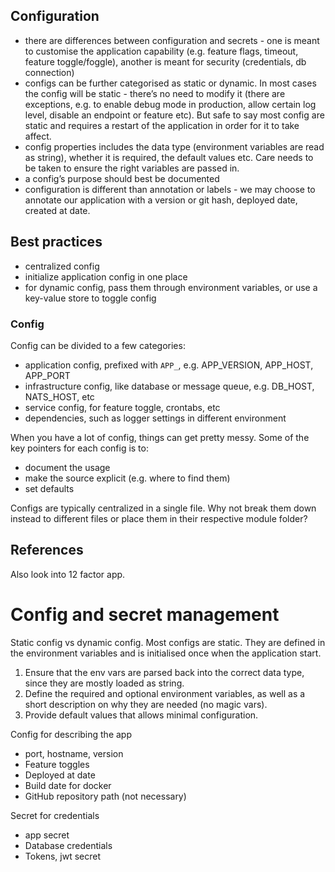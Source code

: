 
## Configuration

- there are differences between configuration and secrets - one is meant to customise the application capability (e.g. feature flags, timeout, feature toggle/foggle), another is meant for security (credentials, db connection) 
- configs can be further categorised as static or dynamic. In most cases the config will be static - there’s no need to modify it (there are exceptions, e.g. to enable debug mode in production, allow certain log level, disable an endpoint or feature etc). But safe to say most config are static and requires a restart of the application in order for it to take affect.
- config properties includes the data type (environment variables are read as string), whether it is required, the default values etc. Care needs to be taken to ensure the right variables are passed in.
- a config’s purpose should best be documented
- configuration is different than annotation or labels - we may choose to annotate our application with a version or git hash, deployed date, created at date.

## Best practices

- centralized config
- initialize application config in one place
- for dynamic config, pass them through environment variables, or use a key-value store to toggle config


### Config

Config can be divided to a few categories:
- application config, prefixed with `APP_`, e.g. APP_VERSION, APP_HOST, APP_PORT
- infrastructure config, like database or message queue, e.g. DB_HOST, NATS_HOST, etc
- service config, for feature toggle, crontabs, etc
- dependencies, such as logger settings in different environment

When you have a lot of config, things can get pretty messy. Some of the key pointers for each config is to:

- document the usage
- make the source explicit (e.g. where to find them)
- set defaults

Configs are typically centralized in a single file. Why not break them down instead to different files or place them in their respective module folder?


## References

Also look into 12 factor app.

# Config and secret management

Static config vs dynamic config. Most configs are static. They are defined in the environment variables and is initialised once when the application start. 

1. Ensure that the env vars are parsed back into the correct data type, since they are mostly loaded as string.
2. Define the required and optional environment variables, as well as a short description on why they are needed (no magic vars).
3. Provide default values that allows minimal configuration.

Config for describing the app
- port, hostname, version
- Feature toggles
- Deployed at date
- Build date for docker
- GitHub repository path (not necessary)

Secret for credentials
- app secret
- Database credentials
- Tokens, jwt secret
